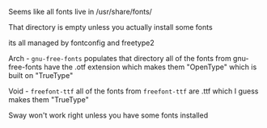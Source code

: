 Seems like all fonts live in /usr/share/fonts/

That directory is empty unless you actually install some fonts

its all managed by fontconfig and freetype2

Arch - `gnu-free-fonts` populates that directory
all of the fonts from gnu-free-fonts have the .otf extension which makes them "OpenType" which is built on "TrueType"

Void - `freefont-ttf`
all of the fonts from `freefont-ttf` are .ttf which I guess makes them "TrueType"

Sway won't work right unless you have some fonts installed


